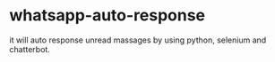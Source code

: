 # whatsapp-auto-response
it will auto response unread massages by using python, selenium and chatterbot.
